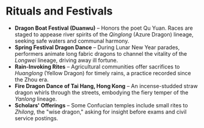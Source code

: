 # Rituals and Festivals

- **Dragon Boat Festival (Duanwu)** – Honors the poet Qu Yuan. Races are staged to appease river spirits of the *Qinglong* (Azure Dragon) lineage, seeking safe waters and communal harmony.
- **Spring Festival Dragon Dance** – During Lunar New Year parades, performers animate long fabric dragons to channel the vitality of the *Longwei* lineage, driving away ill fortune.
- **Rain-Invoking Rites** – Agricultural communities offer sacrifices to *Huanglong* (Yellow Dragon) for timely rains, a practice recorded since the Zhou era.
- **Fire Dragon Dance of Tai Hang, Hong Kong** – An incense-studded straw dragon whirls through the streets, embodying the fiery temper of the *Yanlong* lineage.
- **Scholars' Offerings** – Some Confucian temples include small rites to *Zhilong*, the "wise dragon," asking for insight before exams and civil service postings.
